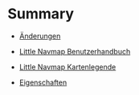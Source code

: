 # Summary

* [Änderungen](CHANGELOG.md)

* [Little Navmap Benutzerhandbuch ](README.md)
* [Little Navmap Kartenlegende](LEGEND.md)
* [Eigenschaften](FEATURES.md)
